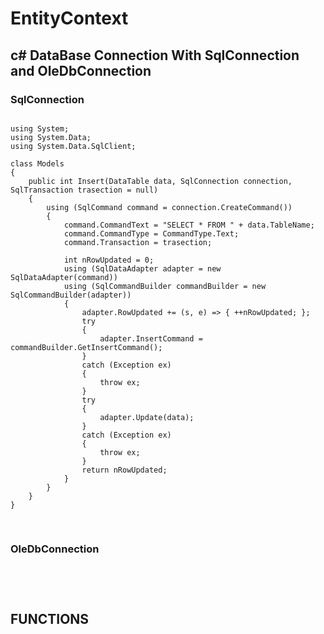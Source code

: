 # EntityContext

## c# DataBase Connection With SqlConnection and OleDbConnection 

### SqlConnection
<pre>
<code>
using System;
using System.Data;
using System.Data.SqlClient;

class Models
{
    public int Insert(DataTable data, SqlConnection connection, SqlTransaction trasection = null)
    {
        using (SqlCommand command = connection.CreateCommand())
        {
            command.CommandText = "SELECT * FROM " + data.TableName;
            command.CommandType = CommandType.Text;
            command.Transaction = trasection;

            int nRowUpdated = 0;
            using (SqlDataAdapter adapter = new SqlDataAdapter(command))
            using (SqlCommandBuilder commandBuilder = new SqlCommandBuilder(adapter))
            {
                adapter.RowUpdated += (s, e) => { ++nRowUpdated; };
                try
                {
                    adapter.InsertCommand = commandBuilder.GetInsertCommand();
                }
                catch (Exception ex)
                {
                    throw ex;
                }
                try
                {
                    adapter.Update(data);
                }
                catch (Exception ex)
                {
                    throw ex;
                }
                return nRowUpdated;
            }
        }
    }
}

</code>
</pre>
### OleDbConnection
<pre>
<code>

</code>
</pre>
## FUNCTIONS
